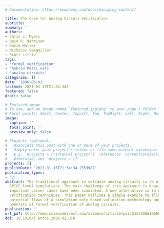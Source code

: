 ```yaml
---
# Documentation: https://wowchemy.com/docs/managing-content/

title: The Case for Analog Circuit Verification
subtitle: ''
summary: ''
authors:
- Chris J. Myers
- Reid R. Harrison
- David Walter
- Nicholas Seegmiller
- Scott Little
tags:
- 'formal verification'
- 'hybrid Petri nets'
- 'analog circuits'
categories: []
date: '2006-06-01'
lastmod: 2021-01-15T21:34:34Z
featured: false
draft: false

# Featured image
# To use, add an image named `featured.jpg/png` to your page's folder.
# Focal points: Smart, Center, TopLeft, Top, TopRight, Left, Right, BottomLeft, Bottom, BottomRight.
image:
  caption: ''
  focal_point: ''
  preview_only: false

# Projects (optional).
#   Associate this post with one or more of your projects.
#   Simply enter your project's folder or file name without extension.
#   E.g. `projects = ["internal-project"]` references `content/project/deep-learning/index.md`.
#   Otherwise, set `projects = []`.
projects: []
publishDate: '2021-01-15T21:34:34.235398Z'
publication_types:
- '2'
abstract: The traditional approach to validate analog circuits is to utilize extensive
  SPICE-level simulations. The main challenge of this approach is knowing when all
  important corner cases have been simulated. A new alternative is to utilize formal
  verification techniques. This paper utilizes a simple example to illustrate the
  potential flaws of a simulation-only based validation methodology and the potential
  benefits of formal verification of analog circuits.
publication: ''
url_pdf: http://www.sciencedirect.com/science/article/pii/S1571066106003458
doi: 10.1016/j.entcs.2006.02.018
---
```

